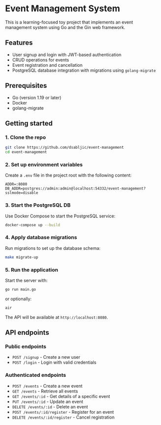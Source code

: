 # Event Management System

This is a learning-focused toy project that implements an event management system using Go and the Gin web framework.

## Features

- User signup and login with JWT-based authentication
- CRUD operations for events
- Event registration and cancellation
- PostgreSQL database integration with migrations using `golang-migrate`

## Prerequisites

- Go (version 1.19 or later)
- Docker
- golang-migrate

## Getting started

### 1. Clone the repo

```bash
git clone https://github.com/dsabljic/event-management
cd event-management
```

### 2. Set up environment variables

Create a `.env` file in the project root with the following content:

```env
ADDR=:8080
DB_ADDR=postgres://admin:admin@localhost:54332/event-management?sslmode=disable
```

### 3. Start the PostgreSQL DB

Use Docker Compose to start the PostgreSQL service:

```bash
docker-compose up --build
```

### 4. Apply database migrations

Run migrations to set up the database schema:

```bash
make migrate-up
```

### 5. Run the application

Start the server with:

```bash
go run main.go
```

or optionally:

```bash
air
```

The API will be available at `http://localhost:8080`.

## API endpoints

### Public endpoints

- `POST /signup` - Create a new user
- `POST /login` - Login with valid credentials

### Authenticated endpoints

- `POST /events` - Create a new event
- `GET /events` - Retrieve all events
- `GET /events/:id` - Get details of a specific event
- `PUT /events/:id` - Update an event
- `DELETE /events/:id` - Delete an event
- `POST /events/:id/register` - Register for an event
- `DELETE /events/:id/register` - Cancel registration
